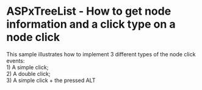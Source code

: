 # ASPxTreeList - How to get node information and a click type on a node click


<p>This sample illustrates how to implement 3 different types of the node click events:<br>1) A simple click;<br>2) A double click;<br>3) A simple click + the pressed ALT</p>

<br/>


